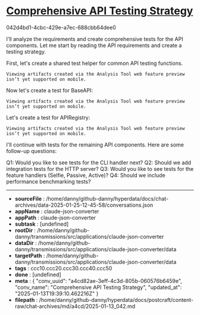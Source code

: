 # [Comprehensive API Testing Strategy](https://claude.ai/chat/a4cd82ae-3eff-4c3d-805b-060576b6459e)

042d4bd1-4cbc-429e-a7ec-688cbb64dee0

 I'll analyze the requirements and create comprehensive tests for the API components. Let me start by reading the API requirements and create a testing strategy.

First, let's create a shared test helper for common API testing functions.
```
Viewing artifacts created via the Analysis Tool web feature preview isn’t yet supported on mobile.
```



Now let's create a test for BaseAPI:
```
Viewing artifacts created via the Analysis Tool web feature preview isn’t yet supported on mobile.
```



Let's create a test for APIRegistry:
```
Viewing artifacts created via the Analysis Tool web feature preview isn’t yet supported on mobile.
```



I'll continue with tests for the remaining API components. Here are some follow-up questions:

Q1: Would you like to see tests for the CLI handler next?
Q2: Should we add integration tests for the HTTP server?
Q3: Would you like to see tests for the feature handlers (Selfie, Passive, Active)?
Q4: Should we include performance benchmarking tests?

---

* **sourceFile** : /home/danny/github-danny/hyperdata/docs/chat-archives/data-2025-01-25-12-45-58/conversations.json
* **appName** : claude-json-converter
* **appPath** : claude-json-converter
* **subtask** : [undefined]
* **rootDir** : /home/danny/github-danny/transmissions/src/applications/claude-json-converter
* **dataDir** : /home/danny/github-danny/transmissions/src/applications/claude-json-converter/data
* **targetPath** : /home/danny/github-danny/transmissions/src/applications/claude-json-converter/data
* **tags** : ccc10.ccc20.ccc30.ccc40.ccc50
* **done** : [undefined]
* **meta** : {
  "conv_uuid": "a4cd82ae-3eff-4c3d-805b-060576b6459e",
  "conv_name": "Comprehensive API Testing Strategy",
  "updated_at": "2025-01-13T19:39:10.462216Z"
}
* **filepath** : /home/danny/github-danny/hyperdata/docs/postcraft/content-raw/chat-archives/md/a4cd/2025-01-13_042.md